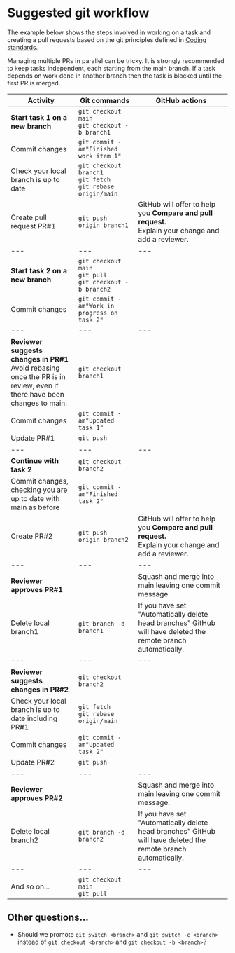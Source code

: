 # Suggested git workflow
The example below shows the steps involved in working on a task and creating a pull requests based on the git principles defined in
[Coding standards](coding-standards.md "Coding standards").

Managing multiple PRs in parallel can be tricky. It is strongly recommended to keep tasks independent, each starting from the main branch.
If a task depends on work done in another branch then the task is blocked until the first PR is merged.

| Activity | Git commands | GitHub actions |
| -------- | ------------ | -------------- |
| **Start task 1 on a new branch** | `git checkout main`<br>`git checkout -b branch1` ||
| Commit changes | `git commit -am"Finished work item 1"` | |
| Check your local branch is up to date | `git checkout branch1`<br>`git fetch`<br>`git rebase origin/main` | |
| Create pull request PR#1 | `git push origin branch1` | GitHub will offer to help you **Compare and pull request.**<br>Explain your change and add a reviewer. |
| --- | --- | --- |
| **Start task 2 on a new branch** | `git checkout main`<br>`git pull`<br>`git checkout -b branch2` ||
| Commit changes | `git commit -am"Work in progress on task 2"` ||
| --- | --- | --- |
| **Reviewer suggests changes in PR#1**<br>Avoid rebasing once the PR is in review, even if there have been changes to main. | `git checkout branch1` ||
| Commit changes | `git commit -am"Updated task 1"` ||
| Update PR#1 |`git push` ||
| --- | --- | --- |
| **Continue with task 2** | `git checkout branch2` ||
| Commit changes, checking you are up to date with main as before | `git commit -am"Finished task 2"` ||
| Create PR#2 | `git push origin branch2` | GitHub will offer to help you **Compare and pull request.**<br>Explain your change and add a reviewer. |
| --- | --- | --- |
| **Reviewer approves PR#1** | | Squash and merge into main leaving one commit message. |
| Delete local branch1 | `git branch -d branch1` | If you have set "Automatically delete head branches" GitHub will have deleted the remote branch automatically. |
| --- | --- | --- |
| **Reviewer suggests changes in PR#2** | `git checkout branch2` ||
| Check your local branch is up to date including PR#1 | `git fetch`<br>`git rebase origin/main` | |
| Commit changes | `git commit -am"Updated task 2"` ||
| Update PR#2 |`git push` ||
| --- | --- | --- |
| **Reviewer approves PR#2** | | Squash and merge into main leaving one commit message. |
| Delete local branch2 | `git branch -d branch2` | If you have set "Automatically delete head branches" GitHub will have deleted the remote branch automatically. |
| --- | --- | --- |
| And so on... | `git checkout main`<br>`git pull` ||

## Other questions...
* Should we promote `git switch <branch>` and `git switch -c <branch>` instead of `git checkout <branch>` and `git checkout -b <branch>`?
